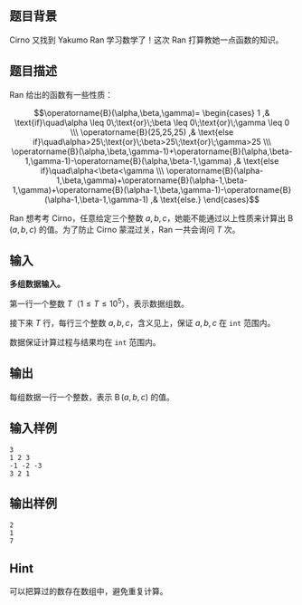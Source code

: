 ## 题目背景
Cirno 又找到 Yakumo Ran 学习数学了！这次 Ran 打算教她一点函数的知识。

## 题目描述
Ran 给出的函数有一些性质：

$$\operatorname{B}(\alpha,\beta,\gamma)= \begin{cases} 1 ,& \text{if}\quad\alpha \leq 0\;\text{or}\;\beta \leq 0\;\text{or}\;\gamma \leq 0 \\\ \operatorname{B}(25,25,25) ,& \text{else if}\quad\alpha>25\;\text{or}\;\beta>25\;\text{or}\;\gamma>25 \\\ \operatorname{B}(\alpha,\beta,\gamma-1)+\operatorname{B}(\alpha,\beta-1,\gamma-1)-\operatorname{B}(\alpha,\beta-1,\gamma) ,& \text{else if}\quad\alpha<\beta<\gamma \\\ \operatorname{B}(\alpha-1,\beta,\gamma)+\operatorname{B}(\alpha-1,\beta-1,\gamma)+\operatorname{B}(\alpha-1,\beta,\gamma-1)-\operatorname{B}(\alpha-1,\beta-1,\gamma-1) ,& \text{else.} \end{cases}$$

Ran 想考考 Cirno，任意给定三个整数 $a,b,c$，她能不能通过以上性质来计算出 $\operatorname{B}(a,b,c)$ 的值。为了防止 Cirno 蒙混过关，Ran 一共会询问 $T$ 次。

## 输入

**多组数据输入。**

第一行一个整数 $T$（$1 \leq T \leq 10^5$），表示数据组数。

接下来 $T$ 行，每行三个整数 $a,b,c$，含义见上，保证 $a,b,c$ 在 `int` 范围内。

数据保证计算过程与结果均在 `int` 范围内。

## 输出

每组数据一行一个整数，表示 $\operatorname{B}(a,b,c)$ 的值。

## 输入样例
    3
    1 2 3
    -1 -2 -3
    3 2 1

## 输出样例
    2
    1
    7

## Hint

可以把算过的数存在数组中，避免重复计算。
